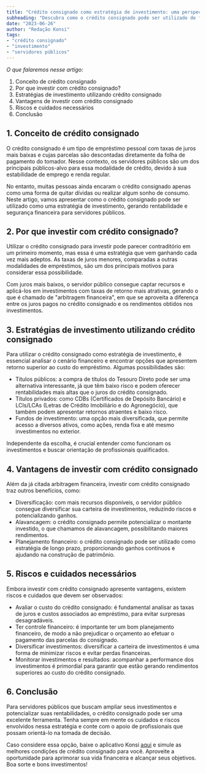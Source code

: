 ```yaml
---
title: "Crédito consignado como estratégia de investimento: uma perspectiva para servidores públicos"
subheading: "Descubra como o crédito consignado pode ser utilizado de forma inteligente em investimentos, potencializando rentabilidade e segurança financeira"
date: "2023-06-26"
author: "Redação Konsi"
tags:
- "crédito consignado"
- "investimento"
- "servidores públicos"
---
```


_O que falaremos nesse artigo:_
1. Conceito de crédito consignado
2. Por que investir com crédito consignado?
3. Estratégias de investimento utilizando crédito consignado
4. Vantagens de investir com crédito consignado
5. Riscos e cuidados necessários
6. Conclusão

## 1. Conceito de crédito consignado

O crédito consignado é um tipo de empréstimo pessoal com taxas de juros mais baixas e cujas parcelas são descontadas diretamente da folha de pagamento do tomador. Nesse contexto, os servidores públicos são um dos principais públicos-alvo para essa modalidade de crédito, devido à sua estabilidade de emprego e renda regular.

No entanto, muitas pessoas ainda encaram o crédito consignado apenas como uma forma de quitar dívidas ou realizar algum sonho de consumo. Neste artigo, vamos apresentar como o crédito consignado pode ser utilizado como uma estratégia de investimento, gerando rentabilidade e segurança financeira para servidores públicos.

## 2. Por que investir com crédito consignado?

Utilizar o crédito consignado para investir pode parecer contraditório em um primeiro momento, mas essa é uma estratégia que vem ganhando cada vez mais adeptos. As taxas de juros menores, comparadas a outras modalidades de empréstimos, são um dos principais motivos para considerar essa possibilidade.

Com juros mais baixos, o servidor público consegue captar recursos e aplicá-los em investimentos com taxas de retorno mais atrativas, gerando o que é chamado de "arbitragem financeira", em que se aproveita a diferença entre os juros pagos no crédito consignado e os rendimentos obtidos nos investimentos.

## 3. Estratégias de investimento utilizando crédito consignado

Para utilizar o crédito consignado como estratégia de investimento, é essencial analisar o cenário financeiro e encontrar opções que apresentem retorno superior ao custo do empréstimo. Algumas possibilidades são:

- Títulos públicos: a compra de títulos do Tesouro Direto pode ser uma alternativa interessante, já que têm baixo risco e podem oferecer rentabilidades mais altas que o juros do crédito consignado.
- Títulos privados: como CDBs (Certificados de Depósito Bancário) e LCIs/LCAs (Letras de Crédito Imobiliário e do Agronegócio), que também podem apresentar retornos atraentes e baixo risco.
- Fundos de investimento: uma opção mais diversificada, que permite acesso a diversos ativos, como ações, renda fixa e até mesmo investimentos no exterior.

Independente da escolha, é crucial entender como funcionam os investimentos e buscar orientação de profissionais qualificados.

## 4. Vantagens de investir com crédito consignado

Além da já citada arbitragem financeira, investir com crédito consignado traz outros benefícios, como:

- Diversificação: com mais recursos disponíveis, o servidor público consegue diversificar sua carteira de investimentos, reduzindo riscos e potencializando ganhos.
- Alavancagem: o crédito consignado permite potencializar o montante investido, o que chamamos de alavancagem, possibilitando maiores rendimentos.
- Planejamento financeiro: o crédito consignado pode ser utilizado como estratégia de longo prazo, proporcionando ganhos contínuos e ajudando na construção de patrimônio.

## 5. Riscos e cuidados necessários

Embora investir com crédito consignado apresente vantagens, existem riscos e cuidados que devem ser observados:

- Avaliar o custo do crédito consignado: é fundamental analisar as taxas de juros e custos associados ao empréstimo, para evitar surpresas desagradáveis.
- Ter controle financeiro: é importante ter um bom planejamento financeiro, de modo a não prejudicar o orçamento ao efetuar o pagamento das parcelas do consignado.
- Diversificar investimentos: diversificar a carteira de investimentos é uma forma de minimizar riscos e evitar perdas financeiras.
- Monitorar investimentos e resultados: acompanhar a performance dos investimentos é primordial para garantir que estão gerando rendimentos superiores ao custo do crédito consignado.

## 6. Conclusão

Para servidores públicos que buscam ampliar seus investimentos e potencializar suas rentabilidades, o crédito consignado pode ser uma excelente ferramenta. Tenha sempre em mente os cuidados e riscos envolvidos nessa estratégia e conte com o apoio de profissionais que possam orientá-lo na tomada de decisão.

Caso considere essa opção, baixe o aplicativo Konsi [aqui](https://link.konsi.com.br/app) e simule as melhores condições de crédito consignado para você. Aproveite a oportunidade para aprimorar sua vida financeira e alcançar seus objetivos. Boa sorte e bons investimentos!
